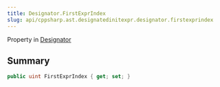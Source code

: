 ```yaml
---
title: Designator.FirstExprIndex
slug: api/cppsharp.ast.designatedinitexpr.designator.firstexprindex
---
```

Property in [Designator](/api/cppsharp/ast/designatedinitexpr/designator)

## Summary



```csharp
public uint FirstExprIndex { get; set; }
```

